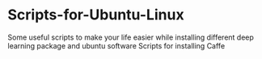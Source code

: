 # Scripts-for-Ubuntu-Linux
Some useful scripts to make your life easier while installing different deep learning package and ubuntu software
Scripts for installing Caffe
